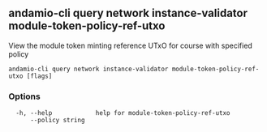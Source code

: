 ## andamio-cli query network instance-validator module-token-policy-ref-utxo

View the module token minting reference UTxO for course with specified policy

```
andamio-cli query network instance-validator module-token-policy-ref-utxo [flags]
```

### Options

```
  -h, --help            help for module-token-policy-ref-utxo
      --policy string   
```

